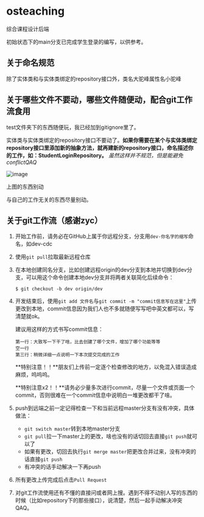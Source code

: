 # osteaching
综合课程设计后端

初始状态下的main分支已完成学生登录的编写，以供参考。

## 关于命名规范
除了实体类和与实体类绑定的repository接口外，类名大驼峰属性名小驼峰

## 关于哪些文件不要动，哪些文件随便动，配合git工作流食用
test文件夹下的东西随便玩，我已经加到gitignore里了。

实体类与实体类绑定的repository接口不要动了。__如果你需要在某个与实体类绑定repository接口里添加新的抽象方法，就再建新的repository接口，命名描述你的工作，如：StudentLoginRepository。__ *虽然这样并不规范，但是能避免conflictQAQ*

![image](https://user-images.githubusercontent.com/54850606/144381056-cd9e444b-e913-4ff8-8da4-32d093bd836e.png)

上图的东西别动

与自己的工作无关的东西尽量别动。

## 关于git工作流（感谢zyc）
1. 开始工作前，请务必在GitHub上属于你远程分支，分支用`dev-你名字的缩写`命名，如dev-cdc

2. 使用`git pull`拉取最新远程仓库

3. 在本地创建同名分支，比如创建远程origin的dev分支到本地并切换到dev分支，可以用这个命令创建本地dev分支并将两者关联简化后续命令：

   ```
   $ git checkout -b dev origin/dev
   ```

4. 开发结束后，使用`git add 文件名`与`git commit -m "commit信息写在这里"`上传更改到本地，commit信息因为我们人也不多就随便写写吧中英文都可以，写清楚就ok。

   建议用这样的方式书写commit信息：

   ```
   第一行：大致写一下干了啥，比去创建了哪个文件，增加了哪个功能等等
   空一行
   第三行：稍微详细一点说明一下本次提交完成的工作
   ```

   **特别注意！！**朋友们上传前一定逐个检查修改的地方，以免混入错误造成麻烦，呜呜呜。

   **特别注意x2！！**请务必少量多次进行commit，尽量一个文件或页面一个commit，否则很难在一个commit信息中说明白一堆更改都干了啥。

5. push到远端之前一定记得检查一下和当前远程master分支有没有冲突，具体做法：
   - `git switch master`转到本地master分支
   - `git pull`拉一下master上的更改，啥也没有的话切回去直接`git push`就可以了
   - 如果有更改，切回去执行`git merge master`把更改合并过来，没有冲突的话直接`git push`
   - 有冲突的话手动解决一下再push
6. 所有更改上传完成后点击`Pull Request`
7. 对git工作流使用还有不懂的直接问或者网上搜。遇到不得不动别人写的东西的时候（比如repository下的那些接口），说清楚，然后一起手动解决冲突QAQ。
